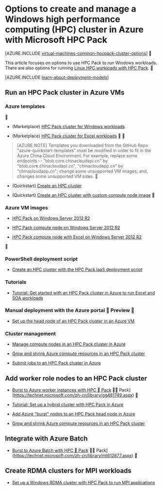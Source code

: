 <properties
 pageTitle="Windows HPC Pack cluster options in the cloud | Microsoft Azure"
 description="Learn about options with Microsoft HPC Pack to create and manage a Windows high performance computing (HPC) cluster in the Azure cloud"
 services="virtual-machines-windows,cloud-services,batch"
 documentationCenter=""
 authors="dlepow"
 manager="timlt"
 editor=""
 tags="azure-resource-manager,azure-service-management,hpc-pack"/>
<tags
	ms.service="virtual-machines-windows"
	ms.date="06/17/2016"
	wacn.date=""/>

# Options to create and manage a Windows high performance computing (HPC) cluster in Azure with Microsoft HPC Pack

[AZURE.INCLUDE [virtual-machines-common-hpcpack-cluster-options](../includes/virtual-machines-common-hpcpack-cluster-options.md)]


This article focuses on options to use HPC Pack to run Windows workloads. There are also options for running [Linux HPC workloads with HPC Pack](/documentation/articles/virtual-machines-linux-hpcpack-cluster-options/).


[AZURE.INCLUDE [learn-about-deployment-models](../includes/learn-about-deployment-models-both-include.md)]

## Run an HPC Pack cluster in Azure VMs

### Azure templates


* (Marketplace) [HPC Pack cluster for Windows workloads](https://azure.microsoft.com/marketplace/partners/microsofthpc/newclusterwindowscn/)

* (Marketplace) [HPC Pack cluster for Excel workloads](https://azure.microsoft.com/marketplace/partners/microsofthpc/newclusterexcelcn/)


>[AZURE.NOTE] Templates you downloaded from the GitHub Repo "azure-quickstart-templates" must be modified in order to fit in the Azure China Cloud Environment. For example, replace some endpoints -- "blob.core.chinacloudapi.cn" by "blob.core.chinacloudapi.cn", "chinacloudapp.cn" by "chinacloudapp.cn"; change some unsupported VM images; and, changes some unsupported VM sizes.


* (Quickstart) [Create an HPC cluster](https://github.com/Azure/azure-quickstart-templates/tree/master/create-hpc-cluster)

* (Quickstart) [Create an HPC cluster with custom compute node image](https://github.com/Azure/azure-quickstart-templates/tree/master/create-hpc-cluster-custom-image)


### Azure VM images

* [HPC Pack on Windows Server 2012 R2](https://azure.microsoft.com/marketplace/partners/microsoft/hpcpack2012r2onwindowsserver2012r2/)

* [HPC Pack compute node on Windows Server 2012 R2](https://azure.microsoft.com/marketplace/partners/microsoft/hpcpack2012r2computenodeonwindowsserver2012r2/)

* [HPC Pack compute node with Excel on Windows Server 2012 R2](https://azure.microsoft.com/marketplace/partners/microsoft/hpcpack2012r2computenodewithexcelonwindowsserver2012r2/)




### PowerShell deployment script

* [Create an HPC cluster with the HPC Pack IaaS deployment script](/documentation/articles/virtual-machines-windows-classic-hpcpack-cluster-powershell-script/)

### Tutorials

* [Tutorial: Get started with an HPC Pack cluster in Azure to run Excel and SOA workloads](/documentation/articles/virtual-machines-windows-excel-cluster-hpcpack/)



### Manual deployment with the Azure portal  Preview 

* [Set up the head node of an HPC Pack cluster in an Azure VM](/documentation/articles/virtual-machines-windows-hpcpack-cluster-headnode/)

### Cluster management

* [Manage compute nodes in an HPC Pack cluster in Azure](/documentation/articles/virtual-machines-windows-classic-hpcpack-cluster-node-manage/)


* [Grow and shrink Azure compute resources in an HPC Pack cluster](/documentation/articles/virtual-machines-windows-classic-hpcpack-cluster-node-autogrowshrink/)

* [Submit jobs to an HPC Pack cluster in Azure](/documentation/articles/virtual-machines-windows-hpcpack-cluster-submit-jobs/)


## Add worker role nodes to an HPC Pack cluster


* [Burst to Azure worker instances with HPC  Pack](https://technet.microsoft.com/en-us/library/gg481749.aspx)  Pack](https://technet.microsoft.com/zh-cn/library/gg481749.aspx) 

* [Tutorial: Set up a hybrid cluster with HPC Pack in Azure](/documentation/articles/cloud-services-setup-hybrid-hpcpack-cluster/)

* [Add Azure "burst" nodes to an HPC Pack head node in Azure](/documentation/articles/virtual-machines-windows-classic-hpcpack-cluster-node-burst/)

* [Grow and shrink Azure compute resources in an HPC Pack cluster](/documentation/articles/virtual-machines-windows-classic-hpcpack-cluster-node-autogrowshrink/)

## Integrate with Azure Batch 

* [Burst to Azure Batch with HPC  Pack](https://technet.microsoft.com/en-us/library/mt612877.aspx)  Pack](https://technet.microsoft.com/zh-cn/library/mt612877.aspx) 

## Create RDMA clusters for MPI workloads

* [Set up a Windows RDMA cluster with HPC Pack to run MPI applications](/documentation/articles/virtual-machines-windows-classic-hpcpack-rdma-cluster/)
